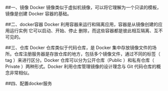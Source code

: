 ##一、镜像
Docker 镜像类似于虚拟机镜像，可以将它理解为一个只读的模板，镜像是创建 Docker 容器的基础。

##二、docker容器
Docker 利用容器来运行和隔离应用，容器是从镜像创建的应用运行实例 它可以启动、开始、停止 删除，而这些容器都是彼此相互隔离、互不可见的。

##三、仓库
Docker 仓库类似于代码仓库，是 Docker 集中存放镜像文件的场所。仓库注册服务器是存放仓库的地方，包括多个镜像文件，通过不同的标签（ tag ）来进行区分。Docker 仓库可以分为公开仓库（Public ）和私有仓库（ Private ）两种形式。Docker 利用仓库管理镜像的设计理念与 Git 代码仓库的概念非常相似。

##四、配置docker服务



